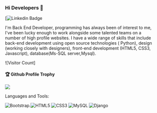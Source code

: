 ### Hi Developers 👋

[![Linkedin Badge](https://www.linkedin.com/in/manoj-kumar-chollangi-35b518206/)

I'm
Back End Developer,
 programming has always been of interest to me, I've been lucky enough to work alongside some talented teams on a number of high profile websites. I have a wide range of skills that include back-end development using open source technologies ( Python), design (working closely with designers), front-end development (HTML5, CSS3, Javascript), database(Ms-SQL server,Mysql).


![Visitor Count]

<div>
  <h4>🏆 Github Profile Trophy</h4>
  <a href="https://github.com/ryo-ma/github-profile-trophy">
    <img src="https://github-profile-trophy.vercel.app/?username=aakashdeveloper&column=7"/>
  </a>
</div>

Languages and Tools: 

<img alt="Bootstrap" src="https://img.shields.io/badge/bootstrap-%23563D7C.svg?style=flat-square&logo=bootstrap&logoColor=white"/>.<img alt="HTML5" src="https://img.shields.io/badge/html5-%23E34F26.svg?style=flat-square&logo=html5&logoColor=white"/> <img alt="CSS3" src="https://img.shields.io/badge/css3-%231572B6.svg?style=flat-square&logo=css3&logoColor=white"/> <img alt="MySQL" src="https://img.shields.io/badge/mysql-%2300f.svg?style=flat-square&logo=mysql&logoColor=white"/> <img alt="Django" src="https://img.shields.io/badge/django-%2300f.svg?style=flat-square&logo=mysql&logoColor=white"/>


<!--
**manojchollangi/manojchollangi** is a ✨ _special_ ✨ repository because its `README.md` (this file) appears on your GitHub profile.

Here are some ideas to get you started:

- 🔭 I’m currently working on ...
- 🌱 I’m currently learning ...
- 👯 I’m looking to collaborate on ...
- 🤔 I’m looking for help with ...
- 💬 Ask me about ...
- 📫 How to reach me: ...
- 😄 Pronouns: ...
- ⚡ Fun fact: ...
-->

